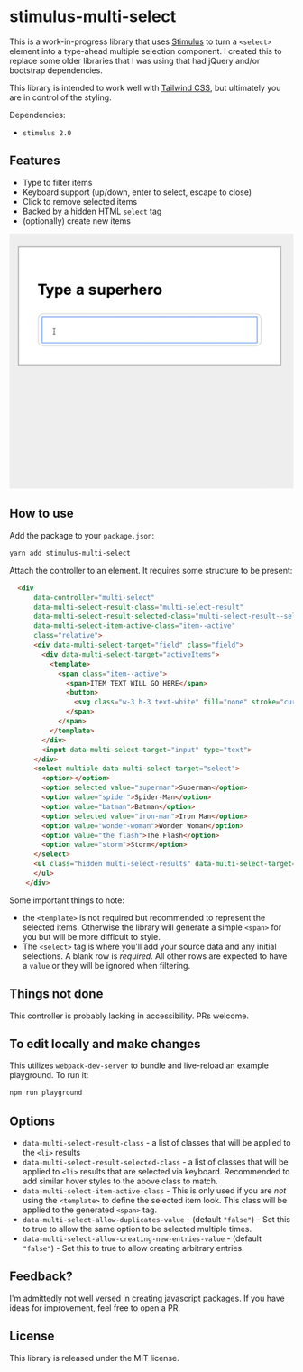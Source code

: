 # stimulus-multi-select

This is a work-in-progress library that uses [Stimulus](https://stimulus.hotwire.dev) to turn a `<select>` element into a type-ahead multiple selection component.
I created this to replace some older libraries that I was using that had jQuery and/or bootstrap dependencies.

This library is intended to work well with [Tailwind CSS](https://tailwindcss.com), but ultimately you are in control of the styling.

Dependencies:

- `stimulus 2.0`

## Features

- Type to filter items
- Keyboard support (up/down, enter to select, escape to close)
- Click to remove selected items
- Backed by a hidden HTML `select` tag
- (optionally) create new items

![demo](example/demo.gif)

## How to use

Add the package to your `package.json`:

```bash
yarn add stimulus-multi-select
```

Attach the controller to an element. It requires some structure to be present:

```html
  <div
      data-controller="multi-select"
      data-multi-select-result-class="multi-select-result"
      data-multi-select-result-selected-class="multi-select-result--selected"
      data-multi-select-item-active-class="item--active"
      class="relative">
      <div data-multi-select-target="field" class="field">
        <div data-multi-select-target="activeItems">
          <template>
            <span class="item--active">
              <span>ITEM TEXT WILL GO HERE</span>
              <button>
                <svg class="w-3 h-3 text-white" fill="none" stroke="currentColor" viewBox="0 0 24 24" xmlns="http://www.w3.org/2000/svg"><path stroke-linecap="round" stroke-linejoin="round" stroke-width="2" d="M6 18L18 6M6 6l12 12"></path></svg>
              </span>
            </span>
          </template>
        </div>
        <input data-multi-select-target="input" type="text">
      </div>
      <select multiple data-multi-select-target="select">
        <option></option>
        <option selected value="superman">Superman</option>
        <option value="spider">Spider-Man</option>
        <option value="batman">Batman</option>
        <option selected value="iron-man">Iron Man</option>
        <option value="wonder-woman">Wonder Woman</option>
        <option value="the flash">The Flash</option>
        <option value="storm">Storm</option>
      </select>
      <ul class="hidden multi-select-results" data-multi-select-target="results">
      </ul>
    </div>
```

Some important things to note:

- the `<template>` is not required but recommended to represent the selected items. Otherwise the library will generate a simple `<span>` for you but will be more difficult to style.
- The `<select>` tag is where you'll add your source data and any initial selections. A blank row is _required_. All other rows are expected to have a `value` or they will be ignored when filtering.

## Things not done

This controller is probably lacking in accessibility. PRs welcome.

## To edit locally and make changes

This utilizes `webpack-dev-server` to bundle and live-reload an example playground. To run it:

```bash
npm run playground
```

## Options

- `data-multi-select-result-class` - a list of classes that will be applied to the `<li>` results
- `data-multi-select-result-selected-class` - a list of classes that will be applied to `<li>` results that are selected via keyboard. Recommended to add similar hover styles to the above class to match.
- `data-multi-select-item-active-class` - This is only used if you are _not_ using the `<template>` to define the selected item look. This class will be applied to the generated `<span>` tag.
- `data-multi-select-allow-duplicates-value` - (default `"false"`) - Set this to true to allow the same option to be selected multiple times.
- `data-multi-select-allow-creating-new-entries-value` - (default `"false"`) - Set this to true to allow creating arbitrary entries.

## Feedback?

I'm admittedly not well versed in creating javascript packages. If you have ideas for improvement, feel free to open a PR.

## License

This library is released under the MIT license.

